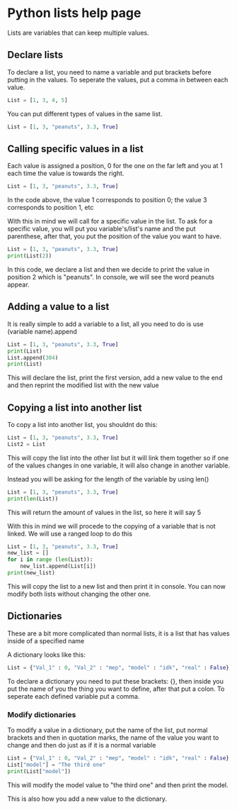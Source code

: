 # Python lists help page
Lists are variables that can keep multiple values.

## Declare lists
To declare a list, you need to name a variable and put brackets before putting in the values. To seperate the values, put a comma in between each value.
```python
List = [1, 3, 4, 5]
```

You can put different types of values in the same list.

```python
List = [1, 3, "peanuts", 3.3, True]
```
## Calling specific values in a list

Each value is assigned a position, 0 for the one on the far left and you at 1 each time the value is towards the right.

```python
List = [1, 3, "peanuts", 3.3, True]
```
In the code above, the value 1 corresponds to position 0; the value 3 corresponds to position 1, etc


With this in mind we will call for a specific value in the list. To ask for a specific value, you will put you variable's/list's name and the put parenthese, after that, you put the position of the value you want to have.

```python
List = [1, 3, "peanuts", 3.3, True]
print(List(2))
```
In this code, we declare a list and then we decide to print the value in position 2 which is "peanuts". In console, we will see the word peanuts appear.

## Adding a value to a list

It is really simple to add a variable to a list, all you need to do is use (variable name).append

```python
List = [1, 3, "peanuts", 3.3, True]
print(List)
List.append(304)
print(List)
```
This will declare the list, print the first version, add a new value to the end and then reprint the modified list with the new value

## Copying a list into another list

To copy a list into another list, you shouldnt do this:

```python
List = [1, 3, "peanuts", 3.3, True]
List2 = List
```
This will copy the list into the other list but it will link them together so if one of the values changes in one variable, it will also change in another variable.

Instead you will be asking for the length of the variable by using len()

```python
List = [1, 3, "peanuts", 3.3, True]
print(len(List))
```
This will return the amount of values in the list, so here it will say 5

With this in mind we will procede to the copying of a variable that is not linked. We will use a ranged loop to do this

```python
List = [1, 3, "peanuts", 3.3, True]
new_list = []
for i in range (len(List)):
    new_list.append(List[i])
print(new_list)
```

This will copy the list to a new list and then print it in console. You can now modify both lists without changing the other one.

## Dictionaries

These are a bit more complicated than normal lists, it is a list that has values inside of a specified name

A dictionary looks like this:

```python
List = {"Val_1" : 0, "Val_2" : "mep", "model" : "idk", "real" : False}
```
To declare a dictionary you need to put these brackets: {}, then inside you put the name of you the thing you want to define, after that put a colon. To seperate each defined variable put a comma.

### Modify dictionaries
To modify a value in a dictionary, put the name of the list, put normal brackets and then in quotation marks, the name of the value you want to change and then do just as if it is a normal variable

```python
List = {"Val_1" : 0, "Val_2" : "mep", "model" : "idk", "real" : False}
List["model"] = "The third one"
print(List["model"])
```

This will modify the model value to "the third one" and then print the model.

This is also how you add a new value to the dictionary.